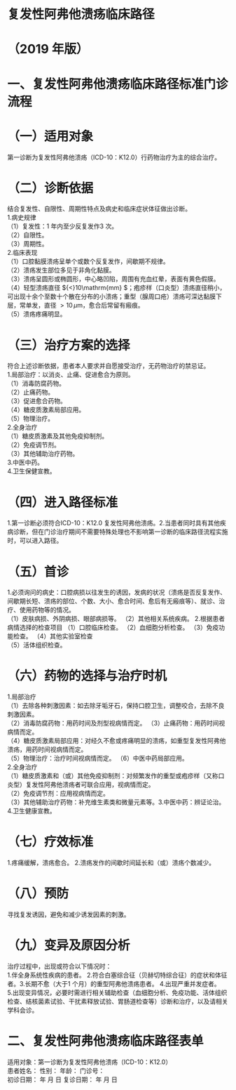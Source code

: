 # 复发性阿弗他溃疡临床路径  
# （2019 年版）  
# 一、复发性阿弗他溃疡临床路径标准门诊流程  
# （一）适用对象  
第一诊断为复发性阿弗他溃疡（ICD-10：K12.0）行药物治疗为主的综合治疗。  
# （二）诊断依据  
结合复发性、自限性、周期性特点及病史和临床症状体征做出诊断。  
1.病史规律  
（1）复发性：1 年内至少反复发作3 次。  
（2）自限性。  
（3）周期性。  
2.临床表现  
（1）口腔黏膜溃疡呈单个或数个反复发作，间歇期不规律。  
（2）溃疡发生部位多见于非角化黏膜。  
（3）溃疡呈圆形或椭圆形，中心略凹陷，周围有充血红晕，表面有黄色假膜。  
（4）轻型溃疡直径 ${<}10\mathrm{mm} $；疱疹样（口炎型）溃疡直径稍小，可出现十余个至数十个散在分布的小溃疡；重型（腺周口疮）溃疡可深达黏膜下层，常单发，直径 $> 10\,\mu\mathrm{m}$，愈合后常留有瘢痕。  
（5）溃疡疼痛明显。  
# （三）治疗方案的选择  
符合上述诊断依据，患者本人要求并自愿接受治疗，无药物治疗的禁忌证。  
1.局部治疗：以消炎、止痛、促进愈合为原则。  
（1）消毒防腐药物。  
（2）止痛药物。  
（3）促进愈合药物。  
（4）糖皮质激素局部应用。  
（5）物理治疗。  
2.全身治疗  
（1）糖皮质激素及其他免疫抑制剂。  
（2）免疫调节剂。  
（3）其他辅助治疗药物。  
3.中医中药。  
4.卫生保健宣教。  
# （四）进入路径标准  
1.第一诊断必须符合ICD-10：K12.0 复发性阿弗他溃疡。2.当患者同时具有其他疾病诊断，但在门诊治疗期间不需要特殊处理也不影响第一诊断的临床路径流程实施时，可以进入路径。  
# （五）首诊  
1.必须询问的病史：口腔病损以往发生的诱因，发病的状况（溃疡是否反复发作、间歇期长短、溃疡的部位、个数、大小、愈合时间、愈后有无瘢痕等）、就诊、治疗、使用药物等的情况。  
（1）皮肤病损、外阴病损、眼部病损等。 （2）其他相关系统疾病。 2.根据患者病情选择的检查项目 （1）口腔临床检查。 （2）血细胞分析检查。 （3）免疫功能检查。 （4）其他实验室检查  
（5）活体组织检查。  
# （六）药物的选择与治疗时机  
1.局部治疗  
（1）去除各种刺激因素：如去除牙垢牙石，保持口腔卫生，调整咬合，去除不良刺激因素。  
（2）消毒防腐药物：用药时间及剂型视病情而定。 （3）止痛药物：用药时间视病情而定。  
（4）糖皮质激素局部应用：对经久不愈或疼痛明显的溃疡，如重型复发性阿弗他溃疡，用药时间视病情而定。  
（5）物理治疗：治疗时间视病情而定。 （6）中医中药局部应用。  
2.全身治疗  
（1）糖皮质激素和（或）其他免疫抑制剂：对频繁发作的重型或疱疹样（又称口炎型）复发性阿弗他溃疡者可联合应用，视病情而定。  
（2）免疫调节剂：应用视病情而定。  
（3）其他辅助治疗药物：补充维生素类和微量元素等。3.中医中药：辨证论治。 4.卫生健康宣教。  
# （七）疗效标准  
1.疼痛缓解，溃疡愈合。 2.溃疡发作的间歇时间延长和（或）溃疡个数减少。  
# （八）预防  
寻找复发诱因，避免和减少诱发因素的刺激。  
# （九）变异及原因分析  
治疗过程中，出现或符合以下情况时：  
1.伴全身系统性疾病的患者。 2.符合白塞综合征（贝赫切特综合征）的症状和体征者。3.长期不愈（大于1 个月）的重型阿弗他溃疡患者。 4.出现严重并发症者。  
5.出现变异情况，必要时需进行相关辅助检查（血细胞分析、免疫功能、活体组织检查、结核菌素试验、干扰素释放试验、胃肠道检查等）诊断和治疗，以及请相关学科会诊。  
# 二、复发性阿弗他溃疡临床路径表单  
适用对象：第一诊断为复发性阿弗他溃疡（ICD-10：K12.0）  
患者姓名：           性别：      年龄：    门诊号：  
初诊日期：   年  月  日       复诊日期：   年  月  日  
